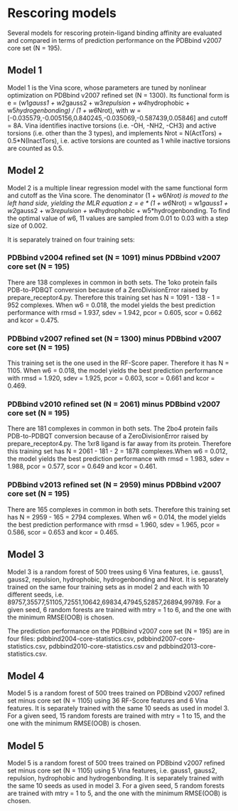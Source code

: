 Rescoring models
================

Several models for rescoring protein-ligand binding affinity are evaluated and compared in terms of prediction performance on the PDBbind v2007 core set (N = 195).


Model 1
-------

Model 1 is the Vina score, whose parameters are tuned by nonlinear optimization on PDBbind v2007 refined set (N = 1300). Its functional form is e = (w1*gauss1 + w2*gauss2 + w3*repulsion + w4*hydrophobic + w5*hydrogenbonding) / (1 + w6*Nrot), with w = [-0.035579,-0.005156,0.840245,-0.035069,-0.587439,0.05846] and cutoff = 8A. Vina identifies inactive torsions (i.e. -OH, -NH2, -CH3) and active torsions (i.e. other than the 3 types), and implements Nrot = N(ActTors) + 0.5*N(InactTors), i.e. active torsions are counted as 1 while inactive torsions are counted as 0.5.


Model 2
-------

Model 2 is a multiple linear regression model with the same functional form and cutoff as the Vina score. The denominator (1 + w6*Nrot) is moved to the left hand side, yielding the MLR equation z = e * (1 + w6*Nrot) = w1*gauss1 + w2*gauss2 + w3*repulsion + w4*hydrophobic + w5*hydrogenbonding. To find the optimal value of w6, 11 values are sampled from 0.01 to 0.03 with a step size of 0.002.

It is separately trained on four training sets:

### PDBbind v2004 refined set (N = 1091) minus PDBbind v2007 core set (N = 195)

There are 138 complexes in common in both sets. The 1oko protein fails PDB-to-PDBQT conversion because of a ZeroDivisionError raised by prepare_receptor4.py. Therefore this training set has N = 1091 - 138 - 1 = 952 complexes. When w6 = 0.018, the model yields the best prediction performance with rmsd = 1.937, sdev = 1.942, pcor = 0.605, scor = 0.662 and kcor = 0.475.

### PDBbind v2007 refined set (N = 1300) minus PDBbind v2007 core set (N = 195)

This training set is the one used in the RF-Score paper. Therefore it has N = 1105. When w6 = 0.018, the model yields the best prediction performance with rmsd = 1.920, sdev = 1.925, pcor = 0.603, scor = 0.661 and kcor = 0.469.

### PDBbind v2010 refined set (N = 2061) minus PDBbind v2007 core set (N = 195)

There are 181 complexes in common in both sets. The 2bo4 protein fails PDB-to-PDBQT conversion because of a ZeroDivisionError raised by prepare_receptor4.py. The 1xr8 ligand is far away from its protein. Therefore this training set has N = 2061 - 181 - 2 = 1878 complexes.When w6 = 0.012, the model yields the best prediction performance with rmsd = 1.983, sdev = 1.988, pcor = 0.577, scor = 0.649 and kcor = 0.461.

### PDBbind v2013 refined set (N = 2959) minus PDBbind v2007 core set (N = 195)

There are 165 complexes in common in both sets. Therefore this training set has N = 2959 - 165 = 2794 complexes. When w6 = 0.014, the model yields the best prediction performance with rmsd = 1.960, sdev = 1.965, pcor = 0.586, scor = 0.653 and kcor = 0.465.


Model 3
-------

Model 3 is a random forest of 500 trees using 6 Vina features, i.e. gauss1, gauss2, repulsion, hydrophobic, hydrogenbonding and Nrot. It is separately trained on the same four training sets as in model 2 and each with 10 different seeds, i.e. 89757,35577,51105,72551,10642,69834,47945,52857,26894,99789. For a given seed, 6 random forests are trained with mtry = 1 to 6, and the one with the minimum RMSE(OOB) is chosen.

The prediction performance on the PDBbind v2007 core set (N = 195) are in four files: pdbbind2004-core-statistics.csv, pdbbind2007-core-statistics.csv, pdbbind2010-core-statistics.csv and pdbbind2013-core-statistics.csv.


Model 4
-------

Model 5 is a random forest of 500 trees trained on PDBbind v2007 refined set minus core set (N = 1105) using 36 RF-Score features and 6 Vina features. It is separately trained with the same 10 seeds as used in model 3. For a given seed, 15 random forests are trained with mtry = 1 to 15, and the one with the minimum RMSE(OOB) is chosen.


Model 5
-------

Model 5 is a random forest of 500 trees trained on PDBbind v2007 refined set minus core set (N = 1105) using 5 Vina features, i.e. gauss1, gauss2, repulsion, hydrophobic and hydrogenbonding. It is separately trained with the same 10 seeds as used in model 3. For a given seed, 5 random forests are trained with mtry = 1 to 5, and the one with the minimum RMSE(OOB) is chosen.
